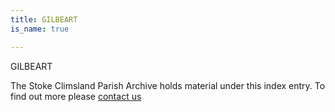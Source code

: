 ```yaml
---
title: GILBEART
is_name: true

---
```


GILBEART


The Stoke Climsland Parish Archive holds material under this index entry. To find out more please [contact us](/contact/)
